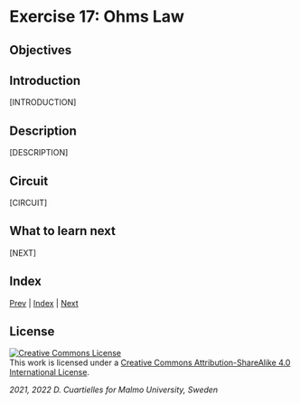 # Exercise 17: Ohms Law

## Objectives



## Introduction

[INTRODUCTION]









## Description

[DESCRIPTION]

## Circuit

[CIRCUIT]





## What to learn next

[NEXT]

## Index

[Prev](../16-Buttons_library/16-Buttons_library.md) |  [Index](../course_index.md) |  [Next](../18-Resistors/18-Resistors.md)

## License

<a rel="license" href="http://creativecommons.org/licenses/by-sa/4.0/"><img alt="Creative Commons License" style="border-width:0" src="https://i.creativecommons.org/l/by-sa/4.0/80x15.png" /></a><br />This work is licensed under a <a rel="license" href="http://creativecommons.org/licenses/by-sa/4.0/">Creative Commons Attribution-ShareAlike 4.0 International License</a>.

*2021, 2022 D. Cuartielles for Malmo University, Sweden*
